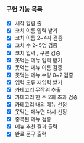 ### 구현 기능 목록
- [x] 시작 알림 출
- [x] 코치 이름 입력 받기
- [x] 코치 이름 2~4자 검증
- [x] 코치 수 2~5명 검증
- [x] 코치 입력 , 구분 검증
- [x] 못먹는 메뉴 입력 받기
- [x] 못먹는 메뉴 이름 검증
- [x] 못먹는 메뉴 수량 0~2 검증
- [x] 입력 오류 재입력 받기
- [x] 카테고리 무작위 추출
- [x] 카테고리 한 주 2회 초과 검증
- [x] 카테고리 내의 메뉴 선정
- [x] 못먹는 메뉴면 다시 선정
- [x] 중복된 메뉴 검증
- [x] 메뉴 추천 결과 출력
- [x] 완료 문구 출력